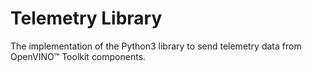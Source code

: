 # Telemetry Library

The implementation of the Python3 library to send telemetry data from OpenVINO™ Toolkit components.


